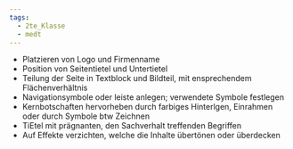```yaml
---
tags:
  - 2te_Klasse
  - medt
---
```


- Platzieren von Logo und Firmenname
- Position von Seitentietel und Untertietel
- Teilung der Seite in Textblock und Bildteil, mit ensprechendem Flächenverhältnis
- Navigationsymbole oder leiste anlegen; verwendete Symbole festlegen
- Kernbotschaften hervorheben durch farbiges Hinterlgen, Einrahmen oder durch Symbole btw Zeichnen
- TiEtel mit prägnanten, den Sachverhalt treffenden Begriffen
- Auf Effekte verzichten, welche die Inhalte übertönen oder überdecken
